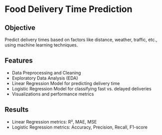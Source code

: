 # Food Delivery Time Prediction

## Objective
Predict delivery times based on factors like distance, weather, traffic, etc., using machine learning techniques.

## Features
- Data Preprocessing and Cleaning
- Exploratory Data Analysis (EDA)
- Linear Regression Model for predicting delivery time
- Logistic Regression Model for classifying fast vs. delayed deliveries
- Visualizations and performance metrics

## Results
- Linear Regression metrics: R², MAE, MSE
- Logistic Regression metrics: Accuracy, Precision, Recall, F1-score

